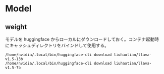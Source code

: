 

# Model

## weight

モデルを huggingface からローカルにダウンロードしておく。コンテナ起動時にキャッシュディレクトリをバインドして使用する。

```shell
/home/nvidia/.local/bin/huggingface-cli download liuhaotian/llava-v1.5-13b
/home/nvidia/.local/bin/huggingface-cli download liuhaotian/llava-v1.5-7b
```